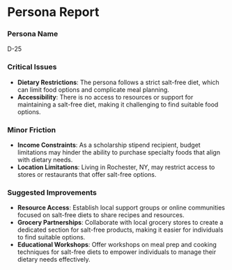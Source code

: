 # Persona Report

### Persona Name
D-25

### Critical Issues
- **Dietary Restrictions**: The persona follows a strict salt-free diet, which can limit food options and complicate meal planning.
- **Accessibility**: There is no access to resources or support for maintaining a salt-free diet, making it challenging to find suitable food options.

### Minor Friction
- **Income Constraints**: As a scholarship stipend recipient, budget limitations may hinder the ability to purchase specialty foods that align with dietary needs.
- **Location Limitations**: Living in Rochester, NY, may restrict access to stores or restaurants that offer salt-free options.

### Suggested Improvements
- **Resource Access**: Establish local support groups or online communities focused on salt-free diets to share recipes and resources.
- **Grocery Partnerships**: Collaborate with local grocery stores to create a dedicated section for salt-free products, making it easier for individuals to find suitable options.
- **Educational Workshops**: Offer workshops on meal prep and cooking techniques for salt-free diets to empower individuals to manage their dietary needs effectively.